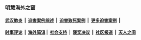 
### 明慧海外之窗

####  [武汉肺炎](indexes/365.md?t=02242100) &nbsp;|&nbsp;  [迫害案例综述](indexes/328.md?t=02242100) &nbsp;|&nbsp; [迫害致死案例](indexes/277.md?t=02242100)  &nbsp;|&nbsp; [更多迫害案例](indexes/81.md?t=02242100)  &nbsp;|&nbsp; 
####  [时事评论](indexes/19.md?t=02242100) &nbsp;|&nbsp; [海外简讯](indexes/245.md?t=02242100)&nbsp;|&nbsp;  [社会支持](indexes/140.md?t=02242100) &nbsp;|&nbsp; [褒奖决议](indexes/282.md?t=02242100) &nbsp;|&nbsp; [社区报道](indexes/91.md?t=02242100)  &nbsp;|&nbsp; [天人之间](indexes/78.md?t=02242100) 

